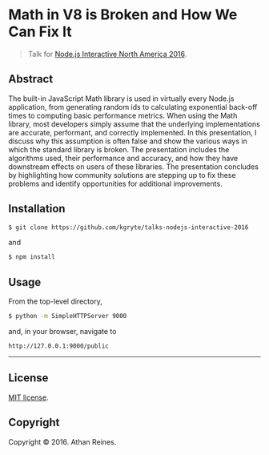 # Math in V8 is Broken and How We Can Fix It

> Talk for [Node.js Interactive North America 2016][nodejs-interactive].


## Abstract

The built-in JavaScript Math library is used in virtually every Node.js application, from generating random ids to calculating exponential back-off times to computing basic performance metrics. When using the Math library, most developers simply assume that the underlying implementations are accurate, performant, and correctly implemented. In this presentation, I discuss why this assumption is often false and show the various ways in which the standard library is broken. The presentation includes the algorithms used, their performance and accuracy, and how they have downstream effects on users of these libraries. The presentation concludes by highlighting how community solutions are stepping up to fix these problems and identify opportunities for additional improvements. 


## Installation

``` bash
$ git clone https://github.com/kgryte/talks-nodejs-interactive-2016
```

and

``` bash
$ npm install
```


## Usage

From the top-level directory,

``` bash
$ python -m SimpleHTTPServer 9000
```

and, in your browser, navigate to

```
http://127.0.0.1:9000/public
```


---

## License

[MIT license][mit-license].


## Copyright

Copyright &copy; 2016. Athan Reines.


[mit-license]: http://opensource.org/licenses/MIT
[nodejs-interactive]: http://events.linuxfoundation.org/events/node-interactive
